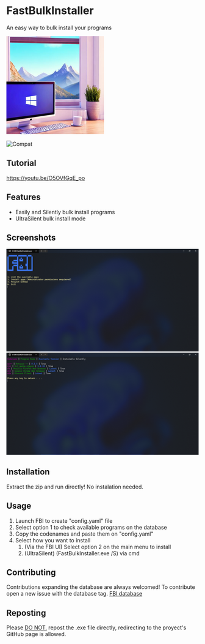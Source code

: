 # FastBulkInstaller

An easy way to bulk install your programs

![Project Logo](FastBulkInstaller/Images/logo.png)

![Compat](https://img.shields.io/badge/Compatibility:-Windows 10/11-blue)

## Tutorial

https://youtu.be/O5OVfGqE_po

## Features

- Easily and Silently bulk install programs
- UltraSilent bulk install mode

## Screenshots

![Main Menu](FastBulkInstaller/Images/menu.png)
![Program List](FastBulkInstaller/Images/programList.png)

## Installation

Extract the zip and run directly!
No instalation needed.

## Usage

1. Launch FBI to create "config.yaml" file
2. Select option 1 to check available programs on the database
3. Copy the codenames and paste them on "config.yaml"
4. Select how you want to install
    1. (Via the FBI UI) Select option 2 on the main menu to install
    2. (UltraSilent) (FastBulkInstaller.exe /S) via cmd


## Contributing

Contributions expanding the database are always welcomed! To contribute open a new issue with the database tag.
[FBI database](https://pastebin.com/XkgNYRTL)

## Reposting
Please <u>DO NOT.</u> repost the .exe file directly, redirecting to the proyect's GitHub page is allowed.
